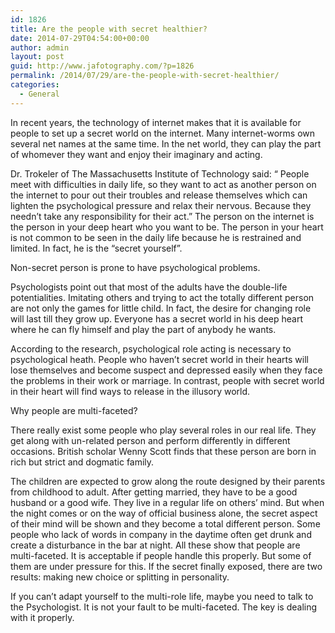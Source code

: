 ```yaml
---
id: 1826
title: Are the people with secret healthier?
date: 2014-07-29T04:54:00+00:00
author: admin
layout: post
guid: http://www.jafotography.com/?p=1826
permalink: /2014/07/29/are-the-people-with-secret-healthier/
categories:
  - General
---
```

In recent years, the technology of internet makes that it is available for people to set up a secret world on the internet. Many internet-worms own several net names at the same time. In the net world, they can play the part of whomever they want and enjoy their imaginary and acting.
  
Dr. Trokeler of The Massachusetts Institute of Technology said: “ People meet with difficulties in daily life, so they want to act as another person on the internet to pour out their troubles and release themselves which can lighten the psychological pressure and relax their nervous. Because they needn’t take any responsibility for their act.” The person on the internet is the person in your deep heart who you want to be. The person in your heart is not common to be seen in the daily life because he is restrained and limited. In fact, he is the “secret yourself”.

Non-secret person is prone to have psychological problems.

Psychologists point out that most of the adults have the double-life potentialities. Imitating others and trying to act the totally different person are not only the games for little child. In fact, the desire for changing role will last till they grow up. Everyone has a secret world in his deep heart where he can fly himself and play the part of anybody he wants.
  
According to the research, psychological role acting is necessary to psychological heath. People who haven’t secret world in their hearts will lose themselves and become suspect and depressed easily when they face the problems in their work or marriage. In contrast, people with secret world in their heart will find ways to release in the illusory world.
  
Why people are multi-faceted?
  
There really exist some people who play several roles in our real life. They get along with un-related person and perform differently in different occasions. British scholar Wenny Scott finds that these person are born in rich but strict and dogmatic family.
  
The children are expected to grow along the route designed by their parents from childhood to adult. After getting married, they have to be a good husband or a good wife. They live in a regular life on others’ mind. But when the night comes or on the way of official business alone, the secret aspect of their mind will be shown and they become a total different person. Some people who lack of words in company in the daytime often get drunk and create a disturbance in the bar at night. All these show that people are multi-faceted. It is acceptable if people handle this properly. But some of them are under pressure for this. If the secret finally exposed, there are two results: making new choice or splitting in personality.
  
If you can’t adapt yourself to the multi-role life, maybe you need to talk to the Psychologist. It is not your fault to be multi-faceted. The key is dealing with it properly.